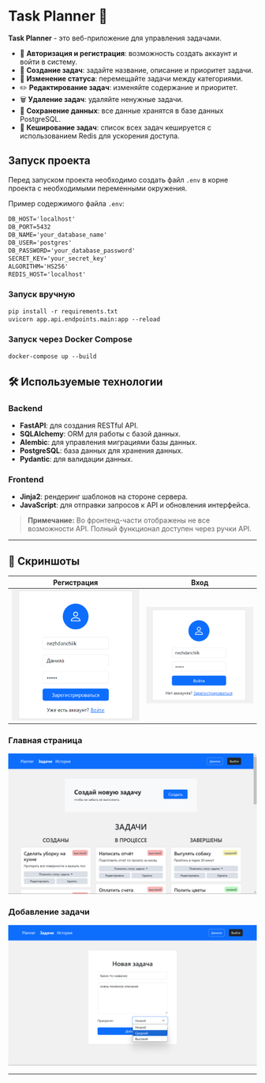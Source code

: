 # Task Planner 📝

**Task Planner** - это веб-приложение для управления задачами.

- 🔐 **Авторизация и регистрация**: возможность создать аккаунт и войти в систему.
- 📝 **Создание задач**: задайте название, описание и приоритет задачи.
- 🔄 **Изменение статуса**: перемещайте задачи между категориями.
- ✏️ **Редактирование задач**: изменяйте содержание и приоритет.
- 🗑️ **Удаление задач**: удаляйте ненужные задачи.
- 💾 **Сохранение данных**: все данные хранятся в базе данных PostgreSQL.
- 🔑 **Кеширование задач**: список всех задач кешируется с использованием Redis для ускорения доступа.

## Запуск проекта
Перед запуском проекта необходимо создать файл `.env` в корне проекта с необходимыми переменными окружения.

Пример содержимого файла `.env`:
```
DB_HOST='localhost'  
DB_PORT=5432  
DB_NAME='your_database_name'  
DB_USER='postgres'  
DB_PASSWORD='your_database_password'  
SECRET_KEY='your_secret_key'  
ALGORITHM='HS256'
REDIS_HOST='localhost'
```

### Запуск вручную
```
pip install -r requirements.txt
uvicorn app.api.endpoints.main:app --reload
```
### Запуск через Docker Compose
```
docker-compose up --build
```


## 🛠 Используемые технологии

### Backend
- **FastAPI**: для создания RESTful API.
- **SQLAlchemy**: ORM для работы с базой данных.
- **Alembic**: для управления миграциями базы данных.
- **PostgreSQL**: база данных для хранения данных.
- **Pydantic**: для валидации данных.

### Frontend
- **Jinja2**: рендеринг шаблонов на стороне сервера.
- **JavaScript**: для отправки запросов к API и обновления интерфейса.
> **Примечание:** Во фронтенд-части отображены не все возможности API. Полный функционал доступен через ручки API.

---


## 📸 Скриншоты

| Регистрация                              | Вход                                  |
|------------------------------------------|---------------------------------------|
| ![Скриншот интерфейса](./screenshots/register.png) | ![Скриншот интерфейса](./screenshots/login.png) |
### Главная страница
![Скриншот интерфейса](./screenshots/main.png)
### Добавление задачи
![Скриншот интерфейса](./screenshots/task_create.png)


---
